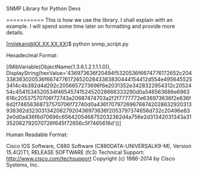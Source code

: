 SNMP Library for Python Devs


===========
This is how we use the library. I shall explain with an example. I will spend some time later on formatting and provide more details.

[rnilekani@XX.XX.XX.XX]$ python snmp_script.py 


Hexadecimal Format:

[(MibVariable(ObjectName(1.3.6.1.2.1.1.1.0)), DisplayString(hexValue='436973636f20494f5320536f6674776172652c204338383020536f667477617265202843383830444154412d554e4956455253414c4b392d4d292c2056657273696f6e2031352e3428322954312c2052454c4541534520534f4654574152452028666333290d0a546563686e6963616c20537570706f72743a20687474703a2f2f7777772e636973636f2e636f6d2f74656368737570706f72740d0a436f707972696768742028632920313938362d3230313420627920436973636f2053797374656d732c20496e632e0d0a436f6d70696c6564205468752032362d4a756e2d31342031343a31352062792070726f645f72656c5f7465616d'))]



Human Readable Format:

Cisco IOS Software, C880 Software (C880DATA-UNIVERSALK9-M), Version 15.4(2)T1, RELEASE SOFTWARE (fc3)
Technical Support: http://www.cisco.com/techsupport
Copyright (c) 1986-2014 by Cisco Systems, Inc.


